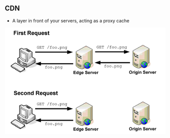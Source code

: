 ## CDN

* A layer in front of your servers, acting as a proxy cache

![CDN diagram](../img/cdn2.png)